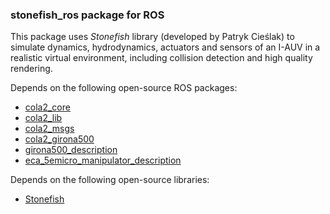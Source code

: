 ### stonefish_ros package for ROS

This package uses _Stonefish_ library (developed by Patryk Cieślak) to simulate dynamics, hydrodynamics, actuators and sensors of an I-AUV in a realistic virtual environment, including collision detection and high quality rendering.

Depends on the following open-source ROS packages:

- [cola2_core](https://bitbucket.org/iquarobotics/cola2_core)
- [cola2_lib](https://bitbucket.org/iquarobotics/cola2_lib)
- [cola2_msgs](https://bitbucket.org/iquarobotics/cola2_msgs) 
- [cola2_girona500](https://bitbucket.org/iquarobotics/cola2_girona500)
- [girona500_description](https://bitbucket.org/iquarobotics/girona500_description)
- [eca_5emicro_manipulator_description](https://bitbucket.org/udg_cirs/eca_5emicro_manipulator_description)

Depends on the following open-source libraries:

- [Stonefish](https://github.com/patrykcieslak/stonefish)
